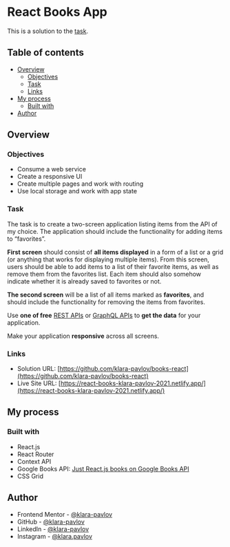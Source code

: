 # React Books App

This is a solution to the [task](#task).

## Table of contents

- [Overview](#overview)
  - [Objectives](#objectives)
  - [Task](#task)
  - [Links](#links)
- [My process](#my-process)
  - [Built with](#built-with)
- [Author](#author)

## Overview

### Objectives

- Consume a web service
- Create a responsive UI
- Create multiple pages and work with routing
- Use local storage and work with app state

### Task

The task is to create a two-screen application listing items from the API of my choice.
The application should include the functionality for adding items to “favorites”.

**First screen** should consist of **all items displayed** in a form of a list or a grid (or anything that works for displaying multiple items). From this screen, users should be able to add items to a list of their favorite items, as well as remove them from the favorites list. Each item should also somehow indicate whether it is already saved to favorites or not.

**The second screen** will be a list of all items marked as **favorites**, and should include the functionality for removing the items from favorites.

Use **one of free** [REST APIs](https://github.com/public-apis/public-apis) or [GraphQL APIs](https://www.apollographql.com/blog/community/backend/8-free-to-use-graphql-apis-for-your-projects-and-demos/) to **get the data** for your application.

Make your application **responsive** across all screens.

### Links

- Solution URL: [https://github.com/klara-pavlov/books-react](https://github.com/klara-pavlov/books-react)
- Live Site URL: [https://react-books-klara-pavlov-2021.netlify.app/](https://react-books-klara-pavlov-2021.netlify.app/)

## My process

### Built with

- React.js
- React Router
- Context API
- Google Books API: [Just React.js books on Google Books API](https://www.googleapis.com/books/v1/volumes?q=react&maxResults=40)
- CSS Grid

## Author

- Frontend Mentor - [@klara-pavlov](https://www.frontendmentor.io/profile/klara-pavlov)
- GitHub - [@klara-pavlov](https://github.com/klara-pavlov)
- LinkedIn - [@klara-pavlov](https://www.linkedin.com/in/klara-pavlov/)
- Instagram - [@klara.pavlov](https://www.instagram.com/klara.pavlov/)
